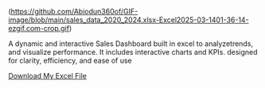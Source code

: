 (https://github.com/Abiodun360of/GIF-image/blob/main/sales_data_2020_2024.xlsx-Excel2025-03-1401-36-14-ezgif.com-crop.gif)

A dynamic and interactive Sales Dashboard built in excel to analyzetrends, and visualize performance. It includes interactive charts and KPIs. designed for clarity, efficiency, and ease of use

[Download My Excel File](https://github.com/Abiodun360of/EXCEL-REPO/blob/main/Sales%20Dashboard/sales_data_2020_2024.xlsx)

